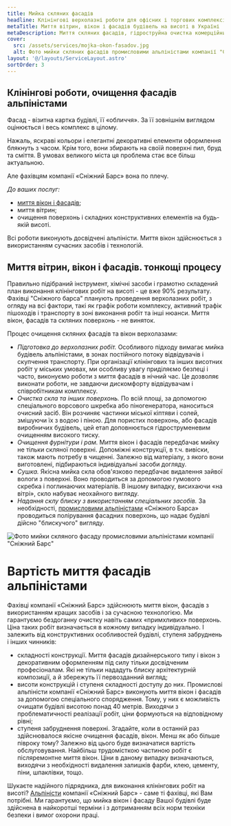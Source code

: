 ```yaml
---
title: Мийка скляних фасадів
headline: Клінінгові верхолазні роботи для офісних і торгових комплексів, комерційних будівель. Миття вікон, гідроструйне очищення фасадів та дахів альпіністами.
metaTitle: Миття вітрин, вікон і фасадів будівель на висоті в Україні | СНІЖНИЙ БАРС
metaDescription: Миття скляних фасадів, гідроструйна очистка комерційних будівель досвідченими альпіністами ☎ +38 (097) 970-53-76 компанія Сніжний Барс.
cover:
  src: /assets/services/mojka-okon-fasadov.jpg
  alt: Фото мийки скляних фасадів промисловими альпіністами компанії "Сніжний Барс"
layout: '@/layouts/ServiceLayout.astro'
sortOrder: 3
---
```


## Клінінгові роботи, очищення фасадів альпіністами

Фасад - візитна картка будівлі, її «обличчя». За її зовнішнім виглядом оцінюється і весь комплекс в цілому.

Нажаль, яскраві кольори і елегантні декоративні елементи оформлення блякнуть з часом. Крім того, вони збирають на своїй поверхні пил, бруд та сміття. В умовах великого міста ця проблема стає все більш актуальною.

Але фахівцям компанії «Сніжний Барс» вона по плечу.

_До ваших послуг:_

- [миття вікон і фасадів](/mojka-fasadov/);
- миття вітрин;
- очищення поверхонь і складних конструктивних елементів на будь-якій висоті.

Всі роботи виконують досвідчені альпіністи. Миття вікон здійснюється з використанням сучасних засобів і технологій.

## Миття вітрин, вікон і фасадів. тонкощі процесу

Правильно підібраний інструмент, хімічні засоби і грамотно складений план виконання клінінгових робіт на висоті - це вже 90% результату. Фахівці "Сніжного барса" планують проведення верхолазних робіт, з огляду на всі фактори, такі як графік роботи комплексу, активний трафік пішоходів і транспорту в зоні виконання робіт та інші нюанси. Миття вікон, фасадів та скляних поверхонь - не виняток.

Процес очищення скляних фасадів та вікон верхолазами:

- _Підготовка до верхолазних робіт._ Особливого підходу вимагає мийка будівель альпіністами, в зонах постійного потоку відвідувачів і скупчення транспорту. При організації клінінгових та інших висотних робіт у міських умовах, ми особливу увагу приділяємо безпеці і часто, виконуємо роботи з миття фасадів в нічний час. Це дозволяє виконати роботи, не завдаючи дискомфорту відвідувачам і співробітникам комплексу.
- _Очистка скла та інших поверхонь._ По всій площі, за допомогою спеціального ворсового шкребка або піногенератора, наноситься очисний засіб. Він розчиняє частинки міської кіптяви і солей, змішуючи їх з водою і піною. Для пористих поверхонь, або фасадів виробничих будівель, цей етап доповнюється гідроструменевим очищенням високого тиску.
- _Очищення фурнітури і рам._ Миття вікон і фасадів передбачає мийку не тільки скляної поверхні. Допоміжні конструкції, в т.ч. вивіски, також мають потребу в чищенні. Залежно від матеріалу, з якого вони виготовлені, підбираються індивідуальні засоби догляду.
- _Сушка._ Якісна мийка скла обов'язково передбачає видалення зайвої вологи з поверхні. Воно проводиться за допомогою гумового скребка і поглинаючих матеріалів. В іншому випадку, висихаючи «на вітрі», скло набуває неохайного вигляду.
- _Надання склу блиску з використанням спеціальних засобів._ За необхідності, [промисловими альпіністами](/promyshlennyi-alpinizm/) «Сніжного Барса» проводиться полірування фасадних поверхонь, що надає будівлі дійсно "блискучого" вигляду.

![Фото мийки скляного фасаду промисловими альпіністами компанії "Сніжний Барс"](./images/mojka-okon.jpg)

# Вартість миття фасадів альпіністами

Фахівці компанії «Сніжний Барс» здійснюють миття вікон, фасадів з використанням кращих засобів і за сучасною технологією. Ми гарантуємо бездоганну очистку навіть самих «примхливих» поверхонь. Ціна таких робіт визначається в кожному випадку індивідуально. І залежить від конструктивних особливостей будівлі, ступеня забруднень і інших чинників:

- складності конструкції. Миття фасадів дизайнерського типу і вікон з декоративним оформленням під силу тільки досвідченим професіоналам. Які не тільки нададуть блиску архітектурній композиції, а й збережуть її первозданний вигляд;
- висоти конструкцій і ступеня складності доступу до них. Промислові альпіністи компанії «Сніжний Барс» виконують миття вікон і фасадів за допомогою спеціального спорядження. Тому, у них є можливість очищати будівлі висотою понад 40 метрів. Виходячи з проблематичності реалізації робіт, ціни формуються на відповідному рівні;
- ступеня забруднення поверхні. Згадайте, коли в останній раз здійснювалося якісне очищення фасадів, вікон. Менш як або більше півроку тому? Залежно від цього буде визначатися вартість обслуговування. Найбільш трудомісткою частиною робіт є післяремонтне миття вікон. Ціни в даному випадку визначаються, виходячи з необхідності видалення залишків фарби, клею, цементу, піни, шпаклівки, тощо.

Шукаєте надійного підрядника, для виконання клінінгових робіт на висоті? [Альпіністи](/) компанії «Сніжний Барс» - саме ті фахівці, які Вам потрібні. Ми гарантуємо, що мийка вікон і фасаду Вашої будівлі буде здійснена в найкоротші терміни і з дотриманням всіх норм техніки безпеки і вимог охорони праці.
